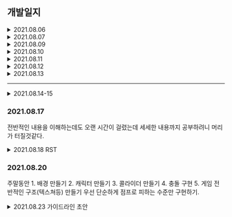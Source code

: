 ## 개발일지

<details>
<summary>2021.08.06</summary>
<div markdown="1">

  뿅하면 만들어지는 유니티, 언리얼과 다르게 창을 만드는 것부터 아니 프로젝트를 세팅하는 것부터 많은 고난이 있었다...<br>
  특히 윈도우 api를 처음 쓰다보니 LRESULT, wWinMain,hwnd 등 작은 단어 하나하나가 모두 모르는 단어여서 <br>
  코드를 읽어내리는데만 오랜 시간이 걸리고 이해도 잘 안가서 너무 힘들었는데 참고자료[1] 링크 덕분에 전반적으로 이해하기 좋았다.<br>
  
  <오늘 알게 된 점><br>
    다이렉트x 공부를 위해 이것저것 코드를 읽다보니 wWinMain앞에 붙어 있는 무엇인가가 다 달랐다. 찾아보니 결국 이름만 다르고 같은 것들이었다.<br>
    callback == winapi == apientry
    

</div>
</details>

<details>
<summary>2021.08.07</summary>
<div markdown="1">

  <strike>다른 컴퓨터에서는 문제가 없었는데 그래픽카드가 없는 내 노트북에서 하려니까 sdk를 까는 것조차 안되었다,,데스크탑 새로 맞출때까지 C++ 공부 먼저 하는 걸로 ㅜㅜ</strike><br>
  =><strike>내 놑북 그래픽이 다렉을 지원하는 버전이여야 하는 건 맞지만 글카가 없어서 안 깔리는건 아니었던걸로.. 오류였다.</strike>
  =>08.11 오류가 나면서 알게된 사실인데 내가 쓰는 버전은 directX가 자동으로 깔린다구 한다. 따로 깔 필요가 없는듯,, 집가서 확인하기!
</div>
</details>

	
<details>
<summary>2021.08.09</summary>
<div markdown="1">

  <img src="https://user-images.githubusercontent.com/49023736/128650580-85dd1d33-02a5-44bd-a6ce-4b6153cd03c8.jpg" width="30%" height="30%" />
  1장을 읽고있는데 선형대수의 집합체였다.. 5장 렌더링 파이프까지 봤는데 기본적인 개념을 정립하기는 좋았지만 directx12라 계속 봐야할지 고민이다
  
  https://minok-portfolio.tistory.com/2?category=370780 <br>
  구글링하다가 찾게 된 사이트.
  https://hombody.tistory.com/11?category=846211
  2d 참고하기 좋을 것 같다.

</div>
</details>

<details>
<summary>2021.08.10</summary>
<div markdown="1">

  삼각형을 그렸다<br>
<img src="https://user-images.githubusercontent.com/49023736/128795674-805808d6-0d63-48b4-a3a2-e75a57280504.png" width="30%" height="30%" />

? : opengl과는 index 버퍼 순서가 반대인가???<br>
A : ㅇㅇ!(https://m.blog.naver.com/zxwnstn/222028734504)

사각형을 그렸당<br>
<img src="https://user-images.githubusercontent.com/49023736/128796130-5be70c61-6347-4977-b38f-f7331168e7b7.png" width="30%" height="30%" />

direct3D 개요. 코드를 짜다보니까 device, deviceContext, 윈도우 핸들 등 반복되는 단어가 계속 나오는데 어렴풋이 알고 이해하려니까 속이 너무 답답.. 잘 모르겠는 단어들 먼저 공부를 하고 코드 이해를 하는게 좋을 것 같다.
https://m.blog.naver.com/masca140/220704230471 

내일 할거
https://m.blog.naver.com/atom723/190311655
https://docs.microsoft.com/en-us/windows/win32/direct3dgetstarted/work-with-dxgi

</div>
</details>


	
	
	
	

<details>
<summary>2021.08.11</summary>
<div markdown="1">

<b>카메라 & 큐브 점프 및 움직이기</b> <br>
<img src="https://user-images.githubusercontent.com/49023736/128961176-46216515-b1b9-4398-b8f1-2442af54a443.gif" width="30%" height="30%" />

<strike>하루종일 texture만 했는데 알 수 없는 오류가 또 날 괴롭힌다.......
어디서 나는건지 모르겠어서 디버깅해보니까 d3dcompilefromfile 쪽에서 나고있었다. https://gpgstudy.com/forum/viewtopic.php?t=25475 <- 이 사이트에서 참고해보니, 세번째 인자가 비면 error가 발생할 수도 있다고 해서 다른 방식으로도 해보았지만 여전히 안된다....<br>
텍스쳐를 해야 라이팅을 하던 폰트를 하던 할텐데 ㅜㅜ</strike> <br>
텍스쳐 해결!! WCHAR 캐스팅을 잘못하고 있던 모양이다....(WCHAR*)L"hlsl파일명" 이런식으로 해주면 된당! ㅎㅅㅎ<br>

https://www.braynzarsoft.net/viewtutorial/q16390-directx-11-an-introduction-to-the-win32-api
이 예제도 한번 따라해봐야겠다

</div>
</details>


<details>
<summary>2021.08.12</summary>
<div markdown="1">

<b>텍스쳐 입히기</b> <br>
https://user-images.githubusercontent.com/49023736/129129691-ac31f730-9d05-4d87-a171-17c7f9e03583.mp4

어찌저찌 하긴 했는데 솔직히 잘 이해 안된다,,,,,..

<오늘의 실수 포인트>
 - window 먼저 Initialization 하고, direct3d를 Initialization해줘야하는데 순서를 바꿔가지고 한참 걸렸다; ㅜ
 - 과연 내가 원하는 설정으로 바꿔서 사용할 수 있을지 의문이다..

위에 예제 사이트가 훨씬 이해하기 쉬웠다. 코드가 길어지면, 당연히 [0]보다는 가독성은 떨어지겠지만 처음 공부하는 입장에서 보면, 진행 과정을 따라 쭉 나열하고 있기 때문에 순서를 파악하기 좋았다!
그리고 개인적으로 느낀점인데 directX가 어려운 이유는 대충 깔짝이면서 공부하는건 불가능하기 때문이 아닐까..싶다 학교에서 opengl도 안배운 상태였다면 진작에 그만 뒀을것같다.

</div>
</details>
	
<details>
<summary>2021.08.13</summary>
<div markdown="1">

<img src="https://user-images.githubusercontent.com/49023736/129440608-ece2b778-29bd-4263-a2d5-427a8203bf96.png" width="50%" height="40%" />

info/draw_rectanlge(projectionXX) 에 있는 코드의 흐름을 따라가보면 위와 같다.

-----------------

	VertexType vt;
	D3D11_INPUT_ELEMENT_DESC Playout[] =
	{
		{ "POSITION", 0, DXGI_FORMAT_R32G32B32_FLOAT, 0, 0, D3D11_INPUT_PER_VERTEX_DATA, 0 },
		{ "COLOR", 0, DXGI_FORMAT_R32G32B32_FLOAT, 0, sizeof(vt.pos), D3D11_INPUT_PER_VERTEX_DATA, 0 }
	};

** 정점 하나 기준
Playout[n]에 5번째 파라미터를 보면, position이 어디서부터 시작할 것인지를 물어보는 것이다. 현재 position같은 경우 XMFLOAT3을 이용하고 있기 때문에 
4*3, 총 12바이트를 사용한다. 그렇기 때문에 COLOR은 12바이트 뒤에서부터 할당되어야 한다. 
D3D11_APPEND_ALIGNED_ELEMENT<=를 이용해서 자동으로 할당할수도 있다고 한다. 
아니면 저렇게 구조체를 가져와서, 앞에 사용한 것들의 바이트를 직접 계산하는 방식으로도 할 수 있다.

데이터 구조가 하나 늘어날때마다 

<img src="https://user-images.githubusercontent.com/49023736/129440611-39637f64-04e3-4fa4-8b9a-d578043ed7ae.png" width="50%" height="40%" />


</div>
</details>

----------------------------------------------------------

<details>
<summary>2021.08.14-15</summary>
<div markdown="1">
화면 생성부터 물체 이동까지

![image](https://user-images.githubusercontent.com/49023736/129452030-66edead9-e4b4-4057-98ae-7bd79239547f.png)

이걸 한번에 이해하는 천재들이 부럽다..

큐브 점프 & 카메라 이동

![녹화_2021_08_15_11_54_37_642](https://user-images.githubusercontent.com/49023736/129465469-d18966ff-5d33-43b5-8220-4128f94f4d04.gif)


<공부계기>

 2021 여름 방학에 인턴을 할 때, 오픈소스를 가져와 필요한 데이터를 추가한 뒤, 릴리즈모드로 디버깅할 일이 있었다. 당시 일년 전에 한번해봤던 QT와 블루투스, 그리고 윈도우 등 처음 접해보는 헤더들로 인하여 어디서 오류가 발생하는지 알 수 없었고 결국 다른 팀원분의 도움을 받았다. 옆에서 지켜보니, RegisterDeviceNotification라는 windows.h에 있는 함수에서 발생한 오류였다. 그리고 exe파일을 다른 컴퓨터에 깔 때도, 32비트(실행파일)와 64비트(데스크탑)의 충돌로 잘 깔리지 않았고 이것또한 팀원의 도움을 받을 수 밖에 없었다. <br>
 이 두번의 도움으로 깨닫게 된 점은 바로 내가 컴퓨터에 대한 이해나 지식이 전혀 없다는 것이었다. 유니티나 언리얼로 코딩을 하고있다고 생각했지만 이는 겉으로만 코딩을 하는 척한다는 생각이 계속 들었다. 그래서 더 로우레벨의 공부를 해야겠다고 생각했다.!<br>
 무엇을 공부해야할지 고민하던 와중에, 문득 2021-1 게임그래픽프로그래밍 수업을 들을 때 교수님께서 옛날에는 리소스매니저도 직접 만들었다는 얘기가 생각났다. 도대체 유니티없이 어떻게 게임을 만들 수 있었는지 궁금해서 찾아보니 지금의 언리얼과 유니티같은 게임엔진들은 directX나 openGL을 기반으로 만들어졌고 게임업계에서는 directX를 더 선호한다고 한다. 지금와서 생각해보니 다 수업시간에 들었던 내용인데, 중요하게 생각하지 않고 넘어갔던것 같다. 쨌든 그래서 directX를 가지고 게임을 만들어야겠다고 생각했다. 인터넷에 찾아보니 지금은 directX로 개발하는 곳은 거의 없고 게임엔진쪽으로 갈거면 공부하라고들 얘기한다. 하지만 나는 더 깊은 이해를 하고싶기 때문에 windows.h와 directX3D를 공부해보고자 했다!<br>
 그리고 마침 동아리에서 C++로 게임만들기 대회(??)를 개최해서 참가해보기로 했당!-!


![image](https://user-images.githubusercontent.com/49023736/129474379-d5a36e77-4b28-4995-bacb-b59f5d116c58.png)

</div>
</details>

### 2021.08.17
 전반적인 내용을 이해하는데도 오랜 시간이 걸렸는데 세세한 내용까지 공부하려니 머리가 터질것같다.
	
<details>
<summary>2021.08.18 RST</summary>
<div markdown="1">
	 
 셰이더 버퍼와 버텍스 인덱스 버퍼를 혼동하지 말자~!!!
 
 <img src="https://user-images.githubusercontent.com/49023736/129826572-c135e14a-533a-4aeb-8fb1-205e28296c1b.gif" width="50%" height="40%" />
 
RT와 TR의 중요성..ㅋㅋㅋㅋ

![ezgif com-gif-maker (2)](https://user-images.githubusercontent.com/49023736/129855452-91ccc567-d148-48fa-9a54-e2b6c9384f71.gif)
![ezgif com-gif-maker (3)](https://user-images.githubusercontent.com/49023736/129855460-122fc8dc-d110-4f68-9c0c-18746db0a4d5.gif)


와..난 지금까지 rotation이랑 transform 순서만 조심하면 되는줄알았는데 scale도 조심해야한다;;;; 이것때매 한참 해맸네!
Rotation * Scale * Translation ;


</div>
</details>


### 2021.08.20
주말동안 1. 배경 만들기 2. 캐릭터 만들기 3. 콜라이더 만들기 4. 충돌 구현 5. 게임 전반적인 구조(텍스쳐등) 만들기
우선 단순하게 점프로 피하는 수준만 구현하기.

<details>
<summary>2021.08.23 가이드라인 초안</summary>
<div markdown="1">
## [간단한 가이드라인]

## 01. 초기화

### 01 -1 윈도우 초기화

### 01 -2 -0 direct3d 초기화 

D3D11CreateDeviceAndSwapChain()
-> device, deviceContext, swapchain 만들기위해, DXGI_SWAP_CHAIN_DESC,IDXGIFactory1,IDXGIAdapter1 생성

CreateDepthStencilView()
->깊이/스텐실뷰 만들기

### 01 - 2 -1 direct2d

### 01 -3 IASet~을 위한 준비

해야할 것들
1. 정점(빛, 위치, 텍스쳐 등)/인덱스 정보 생성
2. 셰이더 컴파일 & 셰이더 오브젝트 만들기
3. 셰이더 세팅 (VSSetShader/PSSetShader)
4. 뷰표트 만들기
5. 상수버퍼 세팅
6. 카메라 세팅을 통한 view matrix, projection matrix 구하기
7. CreateBlendState()

### 01 -4 directInput 초기화
## 02. 게임 진행
</div>
</details>




